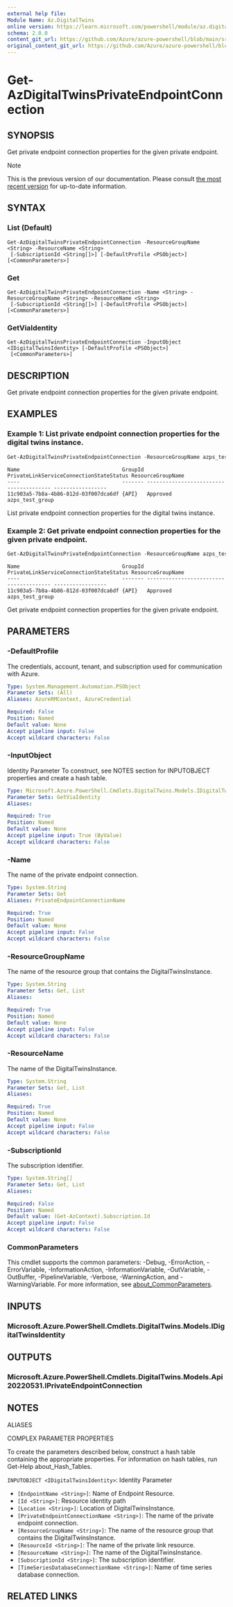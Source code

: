```yaml
---
external help file: 
Module Name: Az.DigitalTwins
online version: https://learn.microsoft.com/powershell/module/az.digitaltwins/get-azdigitaltwinsprivateendpointconnection
schema: 2.0.0
content_git_url: https://github.com/Azure/azure-powershell/blob/main/src/DigitalTwins/help/Get-AzDigitalTwinsPrivateEndpointConnection.md
original_content_git_url: https://github.com/Azure/azure-powershell/blob/main/src/DigitalTwins/help/Get-AzDigitalTwinsPrivateEndpointConnection.md
---
```


# Get-AzDigitalTwinsPrivateEndpointConnection

## SYNOPSIS
Get private endpoint connection properties for the given private endpoint.

> [!NOTE]
>This is the previous version of our documentation. Please consult [the most recent version](/powershell/module/az.digitaltwins/get-azdigitaltwinsprivateendpointconnection) for up-to-date information.

## SYNTAX

### List (Default)
```
Get-AzDigitalTwinsPrivateEndpointConnection -ResourceGroupName <String> -ResourceName <String>
 [-SubscriptionId <String[]>] [-DefaultProfile <PSObject>] [<CommonParameters>]
```

### Get
```
Get-AzDigitalTwinsPrivateEndpointConnection -Name <String> -ResourceGroupName <String> -ResourceName <String>
 [-SubscriptionId <String[]>] [-DefaultProfile <PSObject>] [<CommonParameters>]
```

### GetViaIdentity
```
Get-AzDigitalTwinsPrivateEndpointConnection -InputObject <IDigitalTwinsIdentity> [-DefaultProfile <PSObject>]
 [<CommonParameters>]
```

## DESCRIPTION
Get private endpoint connection properties for the given private endpoint.

## EXAMPLES

### Example 1: List private endpoint connection properties for the digital twins instance.
```powershell
Get-AzDigitalTwinsPrivateEndpointConnection -ResourceGroupName azps_test_group -ResourceName azps-digitaltwins-instance
```

```output
Name                                 GroupId PrivateLinkServiceConnectionStateStatus ResourceGroupName
----                                 ------- --------------------------------------- -----------------
11c903a5-7b8a-4b86-812d-03f007dca6df {API}   Approved                                azps_test_group
```

List private endpoint connection properties for the digital twins instance.

### Example 2: Get private endpoint connection properties for the given private endpoint.
```powershell
Get-AzDigitalTwinsPrivateEndpointConnection -ResourceGroupName azps_test_group -ResourceName azps-digitaltwins-instance -Name "11c903a5-7b8a-4b86-812d-03f007dca6df"
```

```output
Name                                 GroupId PrivateLinkServiceConnectionStateStatus ResourceGroupName
----                                 ------- --------------------------------------- -----------------
11c903a5-7b8a-4b86-812d-03f007dca6df {API}   Approved                                azps_test_group
```

Get private endpoint connection properties for the given private endpoint.

## PARAMETERS

### -DefaultProfile
The credentials, account, tenant, and subscription used for communication with Azure.

```yaml
Type: System.Management.Automation.PSObject
Parameter Sets: (All)
Aliases: AzureRMContext, AzureCredential

Required: False
Position: Named
Default value: None
Accept pipeline input: False
Accept wildcard characters: False
```

### -InputObject
Identity Parameter
To construct, see NOTES section for INPUTOBJECT properties and create a hash table.

```yaml
Type: Microsoft.Azure.PowerShell.Cmdlets.DigitalTwins.Models.IDigitalTwinsIdentity
Parameter Sets: GetViaIdentity
Aliases:

Required: True
Position: Named
Default value: None
Accept pipeline input: True (ByValue)
Accept wildcard characters: False
```

### -Name
The name of the private endpoint connection.

```yaml
Type: System.String
Parameter Sets: Get
Aliases: PrivateEndpointConnectionName

Required: True
Position: Named
Default value: None
Accept pipeline input: False
Accept wildcard characters: False
```

### -ResourceGroupName
The name of the resource group that contains the DigitalTwinsInstance.

```yaml
Type: System.String
Parameter Sets: Get, List
Aliases:

Required: True
Position: Named
Default value: None
Accept pipeline input: False
Accept wildcard characters: False
```

### -ResourceName
The name of the DigitalTwinsInstance.

```yaml
Type: System.String
Parameter Sets: Get, List
Aliases:

Required: True
Position: Named
Default value: None
Accept pipeline input: False
Accept wildcard characters: False
```

### -SubscriptionId
The subscription identifier.

```yaml
Type: System.String[]
Parameter Sets: Get, List
Aliases:

Required: False
Position: Named
Default value: (Get-AzContext).Subscription.Id
Accept pipeline input: False
Accept wildcard characters: False
```

### CommonParameters
This cmdlet supports the common parameters: -Debug, -ErrorAction, -ErrorVariable, -InformationAction, -InformationVariable, -OutVariable, -OutBuffer, -PipelineVariable, -Verbose, -WarningAction, and -WarningVariable. For more information, see [about_CommonParameters](http://go.microsoft.com/fwlink/?LinkID=113216).

## INPUTS

### Microsoft.Azure.PowerShell.Cmdlets.DigitalTwins.Models.IDigitalTwinsIdentity

## OUTPUTS

### Microsoft.Azure.PowerShell.Cmdlets.DigitalTwins.Models.Api20220531.IPrivateEndpointConnection

## NOTES

ALIASES

COMPLEX PARAMETER PROPERTIES

To create the parameters described below, construct a hash table containing the appropriate properties. For information on hash tables, run Get-Help about_Hash_Tables.


`INPUTOBJECT <IDigitalTwinsIdentity>`: Identity Parameter
  - `[EndpointName <String>]`: Name of Endpoint Resource.
  - `[Id <String>]`: Resource identity path
  - `[Location <String>]`: Location of DigitalTwinsInstance.
  - `[PrivateEndpointConnectionName <String>]`: The name of the private endpoint connection.
  - `[ResourceGroupName <String>]`: The name of the resource group that contains the DigitalTwinsInstance.
  - `[ResourceId <String>]`: The name of the private link resource.
  - `[ResourceName <String>]`: The name of the DigitalTwinsInstance.
  - `[SubscriptionId <String>]`: The subscription identifier.
  - `[TimeSeriesDatabaseConnectionName <String>]`: Name of time series database connection.

## RELATED LINKS

